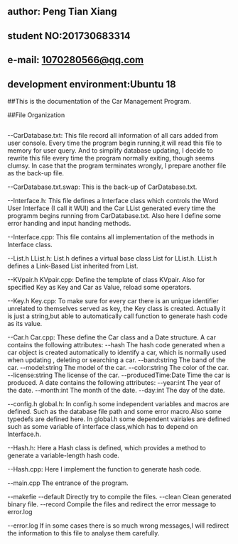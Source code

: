 ##  author: Peng Tian Xiang 
##  student NO:201730683314
##  e-mail: 1070280566@qq.com
##  development environment:Ubuntu 18


##This is the documentation of the Car Management Program.


##File Organization
##
##
--CarDatabase.txt:
        This file record all information of all cars added from user console.
     Every time the program begin running,it will read this file to memory for
     user query. And to simplify database updating, I decide to rewrite this file
     every time the program normally exiting, though seems clumsy. In case that 
     the program terminates wrongly, I prepare another file as the back-up file.

--CarDatabase.txt.swap:
        This is the back-up of CarDatabase.txt.

--Interface.h: 
        This file defines a Interface class which controls the Word User Interface
    (I call it WUI) and the Car LList generated every time the programm begins running
    from CarDatabase.txt. Also here I define some error handing and input handing 
    methods.

--Interface.cpp:
        This file contains all implementation of the methods in Interface class. 

--List.h LList.h:
        List.h defines a virtual base class List for LList.h.
        LList.h defines a Link-Based List inherited from List.

--KVpair.h KVpair.cpp:
		Define the template of class KVpair.
		Also for specified Key as Key and Car as Value, reload some operators.

--Key.h Key.cpp:
		To make sure for every car there is an unique identifier unrelated to themselves served 
	as key, the Key class is created. Actually it is just a string,but able to automatically 
	call function to generate hash code as its value. 

--Car.h Car.cpp:
        These define the Car class and a Date structure. 
        A car contains the following attributes:
            --hash 
                    The hash code generated when a car object is created automatically
                to identify a car, which is normally used when updating , deleting or 
                searching a car.
            --band:string
                    The band of the car. 
            --model:string
                    The model of the car.
            --color:string
                    The color of the car.
            --license:string
                    The license of the car.
            --producedTime:Date
                    Time the car is produced.
        A date contains the following attributes:
            --year:int
                    The year of the date.
            --month:int
                    The month of the date.
            --day:int 
                    The day of the date.

--config.h global.h:
        In config.h some independent variables and macros are defined. 
    Such as the database file path and some error macro.Also some typedefs 
    are defined here.
        In global.h some dependent vairiales are defined such as some variable
    of interface class,which has to depend on Interface.h.

--Hash.h:
        Here a Hash class is defined, which provides a method to generate 
    a variable-length hash code.

--Hash.cpp:
        Here I implement the function to generate hash code.

--main.cpp
        The entrance of the program.

--makefie
    --default 
            Directly try to compile the files.
    --clean 
            Clean generated binary file.
    --record
            Compile the files and redirect the error message to error.log

--error.log
        If in some cases there is so much wrong messages,I will redirect the 
    information to this file to analyse them carefully. 
